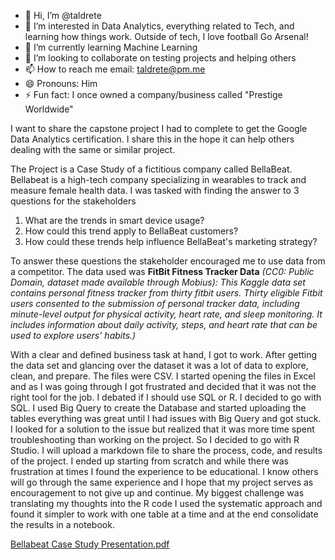 - 👋 Hi, I’m @taldrete
- 👀 I’m interested in Data Analytics, everything related to Tech, and learning how things work. Outside of tech, I love football Go Arsenal!
- 🌱 I’m currently learning Machine Learning
- 💞️ I’m looking to collaborate on testing projects and helping others
- 📫 How to reach me email: taldrete@pm.me
- 😄 Pronouns: Him
- ⚡ Fun fact: I once owned a company/business called "Prestige Worldwide"

<!---
taldrete/taldrete is a ✨ special ✨ repository because its `README.md` (this file) appears on your GitHub profile.
You can click the Preview link to take a look at your changes.
--->
I want to share the capstone project I had to complete to get the Google Data Analytics certification. I share this in the hope it can help others dealing with the same or similar project.

The Project is a Case Study of a fictitious company called BellaBeat. Bellabeat is a high-tech company specializing in wearables to track and measure female health data.
I was tasked with finding the answer to 3 questions for the stakeholders

1. What are the trends in smart device usage?
2. How could this trend apply to BellaBeat customers?
3. How could these trends help influence BellaBeat's marketing strategy?

To answer these questions the stakeholder encouraged me to use data from a competitor. The data used was
**FitBit Fitness Tracker Data** *(CC0: Public Domain, dataset made
available through Mobius): This Kaggle data set contains personal
fitness tracker from thirty fitbit users. Thirty eligible Fitbit users
consented to the submission of personal tracker data, including
minute-level output for physical activity, heart rate, and sleep
monitoring. It includes information about daily activity, steps, and
heart rate that can be used to explore users’ habits.)*

With a clear and defined business task at hand, I got to work. After getting the data set and glancing over the dataset it was a lot of data to explore, clean, and prepare. The files were CSV.
I started opening the files in Excel and as I was going through I got frustrated and decided that it was not the right tool for the job. I debated if I should use SQL or R. I decided to go with SQL.
I used Big Query to create the Database and started uploading the tables everything was great until I had issues with Big Query and got stuck. I looked for a solution to the issue but realized that
it was more time spent troubleshooting than working on the project. So I decided to go with R Studio. I will upload a markdown file to share the process, code, and results of the project. I ended up 
starting from scratch and while there was frustration at times I found the experience to be educational. I know others will go through the same experience and I hope that my project serves as encouragement
to not give up and continue. My biggest challenge was translating my thoughts into the R code I used the systematic approach and found it simpler to work with one table at a time and at the end
consolidate the results in a notebook.

[Bellabeat Case Study Presentation.pdf](https://github.com/taldrete/taldrete/files/15100495/Bellabeat.Case.Study.Presentation.pdf)
